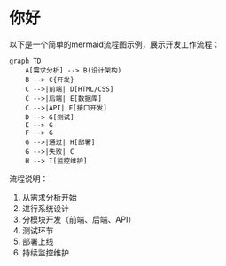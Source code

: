 
# 你好

以下是一个简单的mermaid流程图示例，展示开发工作流程：

```mermaid
graph TD
    A[需求分析] --> B(设计架构)
    B --> C{开发}
    C -->|前端| D[HTML/CSS]
    C -->|后端| E[数据库]
    C -->|API| F[接口开发]
    D --> G[测试]
    E --> G
    F --> G
    G -->|通过| H[部署]
    G -->|失败| C
    H --> I[监控维护]
```

流程说明：
1. 从需求分析开始
2. 进行系统设计
3. 分模块开发（前端、后端、API）
4. 测试环节
5. 部署上线
6. 持续监控维护
